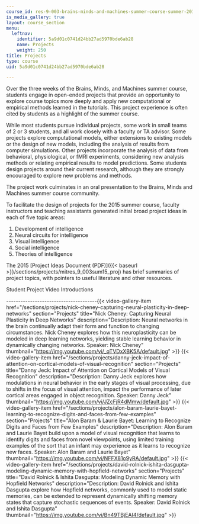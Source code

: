 ```yaml
---
course_id: res-9-003-brains-minds-and-machines-summer-course-summer-2015
is_media_gallery: true
layout: course_section
menu:
  leftnav:
    identifier: 5a9d01c0741d24bb27ad5970bde6ab28
    name: Projects
    weight: 250
title: Projects
type: course
uid: 5a9d01c0741d24bb27ad5970bde6ab28

---
```


Over the three weeks of the Brains, Minds, and Machines summer course, students engage in open-ended projects that provide an opportunity to explore course topics more deeply and apply new computational or empirical methods learned in the tutorials. This project experience is often cited by students as a highlight of the summer course.

While most students pursue individual projects, some work in small teams of 2 or 3 students, and all work closely with a faculty or TA advisor. Some projects explore computational models, either extensions to existing models or the design of new models, including the analysis of results from computer simulations. Other projects incorporate the analysis of data from behavioral, physiological, or fMRI experiments, considering new analysis methods or relating empirical results to model predictions. Some students design projects around their current research, although they are strongly encouraged to explore new problems and methods.

The project work culminates in an oral presentation to the Brains, Minds and Machines summer course community.

To facilitate the design of projects for the 2015 summer course, faculty instructors and teaching assistants generated initial broad project ideas in each of five topic areas:

1.  Development of intelligence
2.  Neural circuits for intelligence
3.  Visual intelligence
4.  Social intelligence
5.  Theories of intelligence

The 2015 [Project Ideas Document (PDF)]({{< baseurl >}}/sections/projects/mitres_9_003sum15_proj) has brief summaries of project topics, with pointers to useful literature and other resources.

Student Project Video Introductions  

--------------------------------------{{< video-gallery-item href="/sections/projects/nick-cheney-capturing-neural-plasticity-in-deep-networks" section="Projects" title="Nick Cheney: Capturing Neural Plasticity in Deep Networks" description="Description: Neural networks in the brain continually adapt their form and function to changing circumstances. Nick Cheney explores how this neuroplasticity can be modeled in deep learning networks, yielding stable learning behavior in dynamically changing networks. Speaker: Nick Cheney" thumbnail="https://img.youtube.com/vi/_qTVDxXBK5A/default.jpg" >}} {{< video-gallery-item href="/sections/projects/danny-jeck-impact-of-attention-on-cortical-models-of-visual-recognition" section="Projects" title="Danny Jeck: Impact of Attention on Cortical Models of Visual Recognition" description="Description: Danny Jeck explores how modulations in neural behavior in the early stages of visual processing, due to shifts in the focus of visual attention, impact the performance of later cortical areas engaged in object recognition. Speaker: Danny Jeck" thumbnail="https://img.youtube.com/vi/JZcFjR4dMmw/default.jpg" >}} {{< video-gallery-item href="/sections/projects/alon-baram-laurie-bayet-learning-to-recognize-digits-and-faces-from-few-examples" section="Projects" title="Alon Baram & Laurie Bayet: Learning to Recognize Digits and Faces from Few Examples" description="Description: Alon Baram and Laurie Bayet build upon a model of visual recognition that learns to identify digits and faces from novel viewpoints, using limited training examples of the sort that an infant may experience as it learns to recognize new faces. Speaker: Alon Baram and Laurie Bayet" thumbnail="https://img.youtube.com/vi/NFFX81o9yRA/default.jpg" >}} {{< video-gallery-item href="/sections/projects/david-rolnick-ishita-dasgupta-modeling-dynamic-memory-with-hopfield-networks" section="Projects" title="David Rolnick & Ishita Dasgupta: Modeling Dynamic Memory with Hopfield Networks" description="Description: David Rolnick and Ishita Dasgupta explore how Hopfield networks, commonly used to model static memories, can be extended to represent dynamically shifting memory states that capture stochastic sequences of events. Speaker: David Rolnick and Ishita Dasgupta" thumbnail="https://img.youtube.com/vi/Bn49TBjEAI4/default.jpg" >}}